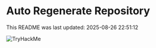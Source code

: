 # Auto Regenerate Repository

This README was last updated: 2025-08-26 22:51:12

 ![TryHackMe](https://tryhackme.com/badge/533634)
